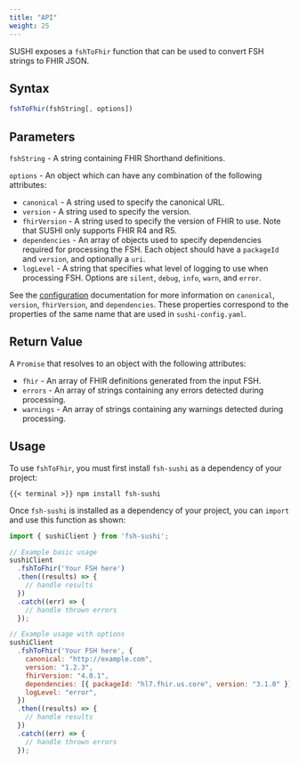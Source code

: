 ```yaml
---
title: "API"
weight: 25
---
```


SUSHI exposes a `fshToFhir` function that can be used to convert FSH strings to FHIR JSON.

## Syntax
```javascript
fshToFhir(fshString[, options])
```

## Parameters
`fshString` - A string containing FHIR Shorthand definitions.

`options` - An object which can have any combination of the following attributes:
* `canonical` - A string used to specify the canonical URL.
* `version` - A string used to specify the version.
* `fhirVersion` - A string used to specify the version of FHIR to use. Note that SUSHI only supports FHIR R4 and R5.
* `dependencies` - An array of objects used to specify dependencies required for processing the FSH. Each object should have a `packageId` and `version`, and optionally a `uri`.
* `logLevel` - A string that specifies what level of logging to use when processing FSH. Options are `silent`, `debug`, `info`, `warn`, and `error`.


See the [configuration](/docs/sushi/configuration/#full-configuration) documentation for more information on `canonical`, `version`, `fhirVersion`, and `dependencies`. These properties correspond to the properties of the same name that are used in `sushi-config.yaml`.

## Return Value
A `Promise` that resolves to an object with the following attributes:
* `fhir` - An array of FHIR definitions generated from the input FSH.
* `errors` - An array of strings containing any errors detected during processing.
* `warnings` - An array of strings containing any warnings detected during processing.

## Usage
To use `fshToFhir`, you must first install `fsh-sushi` as a dependency of your project:
```shell
{{< terminal >}} npm install fsh-sushi
```
Once `fsh-sushi` is installed as a dependency of your project, you can `import` and use this function as shown:

```javascript
import { sushiClient } from 'fsh-sushi';

// Example basic usage
sushiClient
  .fshToFhir('Your FSH here')
  .then((results) => {
    // handle results
  })
  .catch((err) => {
    // handle thrown errors
  });

// Example usage with options
sushiClient
  .fshToFhir('Your FSH here', {
    canonical: "http://example.com",
    version: "1.2.3",
    fhirVersion: "4.0.1",
    dependencies: [{ packageId: "hl7.fhir.us.core", version: "3.1.0" }],
    logLevel: "error",
  })
  .then((results) => {
    // handle results
  })
  .catch((err) => {
    // handle thrown errors
  });
```

